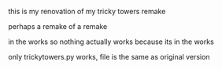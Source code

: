 this is my renovation of my tricky towers remake

perhaps a remake of a remake

in the works so nothing actually works because its in the works

only trickytowers.py works, file is the same as original version

